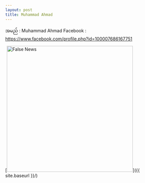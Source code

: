 ```yaml
---
layout: post
title: Muhammad Ahmad
---
```

အမည် : Muhammad Ahmad
Facebook : https://www.facebook.com/profile.php?id=100007686167751


[<img src="https://scontent-sin6-3.xx.fbcdn.net/v/t1.0-9/143896014_2782872415312270_6535265403379818057_n.jpg?_nc_cat=106&ccb=3&_nc_sid=09cbfe&_nc_ohc=CZhZ8ZJJB7YAX9ug0xI&_nc_ht=scontent-sin6-3.xx&oh=f4899c453ffe74dae2885ac80bd7dff7&oe=6053356B" alt="False News" style="width: 400px;"/>]({{ site.baseurl }}/)